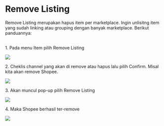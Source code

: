 # Remove Listing

Remove Listing merupakan hapus item per marketplace. Ingin unlisitng item yang sudah linking atau grouping dengan banyak marketplace. Berikut panduannya:

\
1\. Pada menu Item pilih Remove Listing

![](https://s3.amazonaws.com/cdn.freshdesk.com/data/helpdesk/attachments/production/48070710406/original/cKc8DJv-nUezZe0EtmY3ggUmJUiD2AdLUA.png?1605547293)

2\. Cheklis channel yang akan di remove atau hapus lalu pilih Confirm. Misal kita akan remove Shopee.

![](https://s3.amazonaws.com/cdn.freshdesk.com/data/helpdesk/attachments/production/48070710652/original/\_3POQ\_iCkkQ1AeSWAeO4twmhwXlWlNpcQQ.png?1605547353)

3\. Akan muncul pop-up pilih Remove Listing

![](https://s3.amazonaws.com/cdn.freshdesk.com/data/helpdesk/attachments/production/48070710762/original/XbvBUzF6nzBYkpsvF5TmGeQqDkX8w\_MTSg.png?1605547407)

4\. Maka Shopee berhasil ter-remove

![](https://s3.amazonaws.com/cdn.freshdesk.com/data/helpdesk/attachments/production/48070710917/original/xwFEMrX4Fpnx2kflD6fXbsPpePRH0q6rlQ.png?1605547442)
